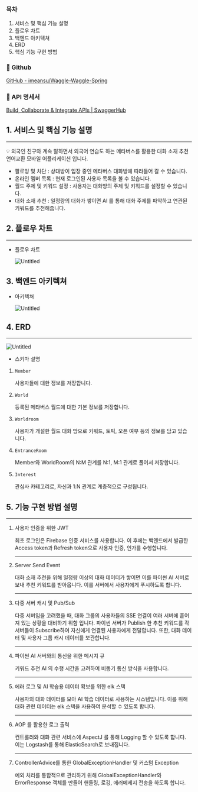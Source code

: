 ### 목차

1. 서비스 및 핵심 기능 설명
2. 플로우 차트
3. 백엔드 아키텍쳐
4. ERD
5. 핵심 기능 구현 방법

### 🔗 Github

[GitHub - imeansu/Waggle-Waggle-Spring](https://github.com/imeansu/Waggle-Waggle-Spring)

### 📲 API 명세서

[Build, Collaborate & Integrate APIs | SwaggerHub](https://app.swaggerhub.com/apis/waggle6/waggle/1.0.0-oas3)

## 1. 서비스 및 핵심 기능 설명

---

<aside>
💡 외국인 친구와 계속 말하면서 외국어 연습도 하는
메타버스를 활용한 대화 소재 추천 언어교환 모바일 어플리케이션 입니다.

</aside>

- 팔로잉 및 차단 : 상대방이 입장 중인 메타버스 대화방에 따라들어 갈 수 있습니다.
- 온라인 멤버 목록 : 현재 로그인된 사용자 목록을 볼 수 있습니다.
- 월드 주제 및 키워드 설정 : 사용자는 대화방의 주제 및 키워드를 설정할 수 있습니다.
- 대화 소재 추천 : 일정량의 대화가 쌓이면 AI 를 통해 대화 주제를 파악하고 연관된 키워드를 추천해줍니다.

## 2. 플로우 차트

---

- 플로우 차트
    
    ![Untitled](https://www.notion.so/image/https%3A%2F%2Fs3-us-west-2.amazonaws.com%2Fsecure.notion-static.com%2F5181e3a1-045a-44d3-8019-1bf4e48de128%2FUntitled.png?table=block&id=0acb975c-ce4f-450f-8c5b-3dde82bf72a3&spaceId=3ff3cc55-be4f-4375-ab1b-692684f19695&width=2000&userId=cf16c311-461d-4956-8b1a-92572df9e58c&cache=v2)
    

## 3. 백엔드 아키텍쳐

- 아키텍쳐
    
    ![Untitled](https://s3.us-west-2.amazonaws.com/secure.notion-static.com/eda31d94-2734-4d66-aafc-0272896845bd/Untitled.png?X-Amz-Algorithm=AWS4-HMAC-SHA256&X-Amz-Credential=AKIAT73L2G45O3KS52Y5%2F20211110%2Fus-west-2%2Fs3%2Faws4_request&X-Amz-Date=20211110T122415Z&X-Amz-Expires=86400&X-Amz-Signature=6e1f9a9fd1d06c86377b1f5ce74906a945c08e675f8aac94910b850268e567bb&X-Amz-SignedHeaders=host&response-content-disposition=filename%20%3D%22Untitled.png%22)
    

## 4. ERD

---

![Untitled](https://www.notion.so/image/https%3A%2F%2Fs3-us-west-2.amazonaws.com%2Fsecure.notion-static.com%2Fdd816ad6-3af4-47d0-a3b5-58ef24ebd348%2FUntitled.png?table=block&id=058d593b-3d40-44eb-afdb-59957b8212f8&spaceId=3ff3cc55-be4f-4375-ab1b-692684f19695&width=2000&userId=cf16c311-461d-4956-8b1a-92572df9e58c&cache=v2)

- 스키마 설명
1. `Member`
    
    사용자들에 대한 정보를 저장합니다.
    
2. `World`
    
    등록된 메타버스 월드에 대한 기본 정보를 저장합니다.
    
3. `Worldroom`
    
    사용자가 개설한 월드 대화 방으로 키워드, 토픽, 오픈 여부 등의 정보를 담고 있습니다.
    
4. `EntranceRoom`
    
    Member와 WorldRoom의 N:M 관계를 N:1, M:1  관계로 풀어서 저장합니다.
    
5. `Interest`
    
    관심사 카테고리로, 자신과 1:N 관계로 계층적으로 구성됩니다.
    

## 5. 기능 구현 방법 설명

---

1. 사용자 인증을 위한 JWT
    
    최초 로그인은 Firebase 인증 서비스를 사용합니다. 이 후에는 백엔드에서 발급한 Access token과 Refresh token으로 사용자 인증, 인가를 수행합니다.
    
    ---
    
2. Server Send Event
    
    대화 소재 추천을 위해 일정량 이상의 대화 데이터가 쌓이면 이를 파이썬 AI 서버로 보내 추천 키워드를 받아옵니다. 이를 서버에서 사용자에게 푸시하도록 합니다.
    
    ---
    
3. 다중 서버 캐시 및 Pub/Sub
    
    다중 서버임을 고려했을 때, 대화 그룹의 사용자들의 SSE 연결이 여러 서버에 흩어져 있는 상황을 대비하기 위함 입니다. 파이썬 서버가 Publish 한 추천 키워드를 각 서버들이 Subscribe하여 자신에게 연결된 사용자에게 전달합니다. 또한, 대화 데이터 및 사용자 그룹 캐시 데이터를 보관합니다.
    
    ---
    
4. 파이썬 AI 서버와의 통신을 위한 메시지 큐
    
    키워드 추천 AI 의 수행 시간을 고려하여 비동기 통신 방식을 사용합니다. 
    
    ---
    
5. 에러 로그 및 AI 학습용 데이터 확보를 위한 elk 스택 
    
    사용자의 대화 데이터를 모아 AI 학습 데이터로 사용하는 시스템입니다. 이를 위해 대화 관련 데이터는 elk 스택을 사용하여 분석할 수 있도록 합니다.
    
    ---
    
6. AOP 를 활용한 로그 출력
    
    컨트롤러와 대화 관련 서비스에 AspectJ 를 통해 Logging 할 수 있도록 합니다. 이는 Logstash를 통해 ElasticSearch로 보내집니다.
    
    ---
    
7. ControllerAdvice를 통한 GlobalExceptionHandler 및 커스텀 Exception
    
    예외 처리를 통합적으로 관리하기 위해 GlobalExceptionHandler와 ErrorResponse 객체를 만들어 핸들링, 로깅, 에러메세지 전송을 하도록 합니다.
